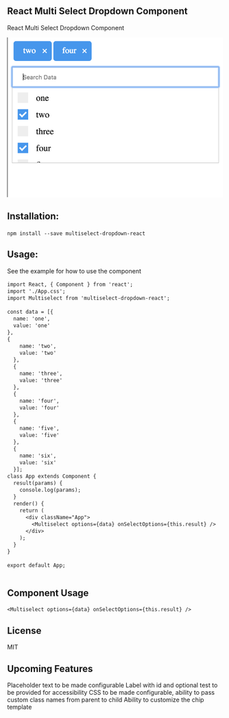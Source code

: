 ## React Multi Select Dropdown Component

React Multi Select Dropdown Component

![Component demo](react-multiselect-dropdown.png)

## Installation:

`npm install --save multiselect-dropdown-react`

## Usage:

See the example for how to use the component

```
import React, { Component } from 'react';
import './App.css';
import Multiselect from 'multiselect-dropdown-react';

const data = [{
  name: 'one',
  value: 'one'
},
{
    name: 'two',
    value: 'two'
  },
  {
    name: 'three',
    value: 'three'
  },
  {
    name: 'four',
    value: 'four'
  },
  {
    name: 'five',
    value: 'five'
  },
  {
    name: 'six',
    value: 'six'
  }];
class App extends Component {
  result(params) {
    console.log(params);
  }
  render() {
    return (
      <div className="App">
        <Multiselect options={data} onSelectOptions={this.result} />
      </div>
    );
  }
}

export default App;


```

## Component Usage

```
<Multiselect options={data} onSelectOptions={this.result} />

```

## License

MIT

## Upcoming Features

Placeholder text to be made configurable
Label with id and optional test to be provided for accessibility
CSS to be made configurable, ability to pass custom class names from parent to child
Ability to customize the chip template